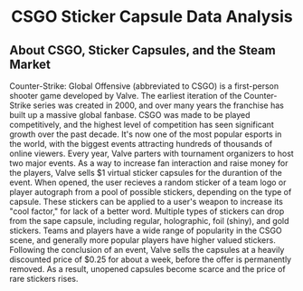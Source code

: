 <h1 align = 'center'>CSGO Sticker Capsule Data Analysis</h1>

<h2>About CSGO, Sticker Capsules, and the Steam Market</h2>

  Counter-Strike: Global Offensive (abbreviated to CSGO) is a first-person shooter game developed by Valve. The earliest iteration of the Counter-Strike series was created in 2000, and over many years the franchise has built up a massive global fanbase. CSGO was made to be played competitively, and the highest level of competition has seen significant growth over the past decade. It's now one of the most popular esports in the world, with the biggest events attracting hundreds of thousands of online viewers. Every year, Valve parters with tournament organizers to host two major events. As a way to increase fan interaction and raise money for the players, Valve sells $1 virtual sticker capsules for the durantion of the event. When opened, the user recieves a random sticker of a team logo or player autograph from a pool of possible stickers, depending on the type of capsule. These stickers can be applied to a user's weapon to increase its "cool factor," for lack of a better word. Multiple types of stickers can drop from the sape capsule, including regular, holographic, foil (shiny), and gold stickers. Teams and players have a wide range of popularity in the CSGO scene, and generally more popular players have higher valued stickers. Following the conclusion of an event, Valve sells the capsules at a heavily discounted price of $0.25 for about a week, before the offer is permanently removed. As a result, unopened capsules become scarce and the price of rare stickers rises.
